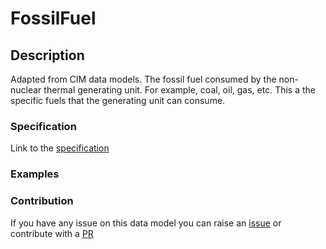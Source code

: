 # FossilFuel

## Description 

Adapted from CIM data models. The fossil fuel consumed by the non-nuclear thermal generating unit.   For example, coal, oil, gas, etc.   This a the specific fuels that the generating unit can consume.
### Specification

Link to the [specification](https://smart-data-models.github.io/dataModel.EnergyCIM/FossilFuel/doc/spec.md)
### Examples
### Contribution

 If you have any issue on this data model you can raise an [issue](https://github.com/smart-data-models/dataModel.EnergyCIM/issues)  or contribute with a [PR](https://github.com/smart-data-models/dataModel.EnergyCIM/pulls)